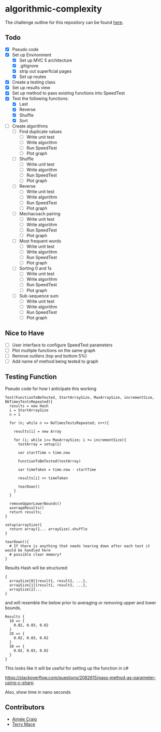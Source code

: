 # algorithmic-complexity
The challenge outline for this repository can be found [here](https://github.com/makersacademy/course/tree/master/algorithmic_complexity).

## Todo
- [x] Pseudo code
- [x] Set up Environment
  - [x] Set up MVC 5 architecture
  - [x] .gitignore
  - [x] strip out superficial pages
  - [x] Set up routes
- [x] Create a testing class
- [x] Set up results view
- [x] Set up method to pass existing functions into SpeedTest
- [x] Test the following functions:
  - [x] Last
  - [x] Reverse
  - [x] Shuffle
  - [x] Sort
- [ ] Create algorithms
  - [ ] Find duplicate values
    - [ ] Write unit test
    - [ ] Write algorithm
    - [ ] Run SpeedTest
    - [ ] Plot graph
  - [ ] Shuffle
    - [ ] Write unit test
    - [ ] Write algorithm
    - [ ] Run SpeedTest
    - [ ] Plot graph
  - [ ] Reverse
    - [ ] Write unit test
    - [ ] Write algorithm
    - [ ] Run SpeedTest
    - [ ] Plot graph
  - [ ] Mechacoach pairing
    - [ ] Write unit test
    - [ ] Write algorithm
    - [ ] Run SpeedTest
    - [ ] Plot graph
  - [ ] Most frequent words
    - [ ] Write unit test
    - [ ] Write algorithm
    - [ ] Run SpeedTest
    - [ ] Plot graph
  - [ ] Sorting 0 and 1s
    - [ ] Write unit test
    - [ ] Write algorithm
    - [ ] Run SpeedTest
    - [ ] Plot graph
  - [ ] Sub-sequence sum
    - [ ] Write unit test
    - [ ] Write algorithm
    - [ ] Run SpeedTest
    - [ ] Plot graph

## Nice to Have ##
- [ ] User interface to configure SpeedTest parameters
- [ ] Plot multiple functions on the same graph
- [ ] Remove outliers (top and bottom 5%)
- [ ] Add name of method being tested to graph

## Testing Function

Pseudo code for how I anticipate this working

```
Test(FunctionToBeTested, StartArraySize, MaxArraySize, incrementSize, NbTimesTestsRepeated){
  results = new Hash
  i = StartArraySize
  n = 1  

  for (n; while n <= NoTimesTestsRepeated; n++){

    results[i] = new Array

    for (i; while i<= MaxArraySize; i += incrementSize){
      testArray = setup(i)

      var startTime = time.now

      FunctionToBeTested(testArray)

      var timeTaken = time.now - startTime

      results[i] << timeTaken

      tearDown()
    }  
  }

  removeUpperLowerBounds()
  averageResults()
  return results;
}

setup(arraySize){
  return array(1... arraySize).shuffle
}

tearDown(){
  # If there is anything that needs tearing down after each test it would be handled here
  # possible clear memory?
}
```

Results Hash will be structured:
```
{
  arraySize[0]{result1, result2, ...},
  arraySize[1]{result1, result2, ...},
  arraySize[2]...
}
```
and will resemble the below prior to averaging or removing upper and lower bounds.


```
Results {
  10 => {
    0.02, 0.03, 0.02
  }
  20 => {
    0.02, 0.03, 0.02
  }
  30 => {
    0.02, 0.03, 0.02
  }
}
```

This looks like it will be useful for setting up the function in c#

https://stackoverflow.com/questions/2082615/pass-method-as-parameter-using-c-sharp

Also, show time in nano seconds

## Contributors
* [Aimée Craig](https://github.com/aimeecraig/)
* [Terry Mace](https://github.com/Tolvic)
